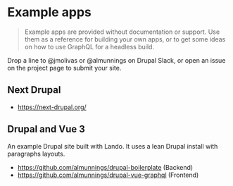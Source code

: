 # Example apps

> Example apps are provided without documentation or support. Use them as a reference for building your own apps, or to get some ideas on how to use GraphQL for a headless build.

Drop a line to @jmolivas or @almunnings on Drupal Slack, or open an issue on the project page to submit your site.

## Next Drupal

- https://next-drupal.org/

## Drupal and Vue 3

An example Drupal site built with Lando. It uses a lean Drupal install with paragraphs layouts.

- https://github.com/almunnings/drupal-boilerplate (Backend)
- https://github.com/almunnings/drupal-vue-graphql (Frontend)
